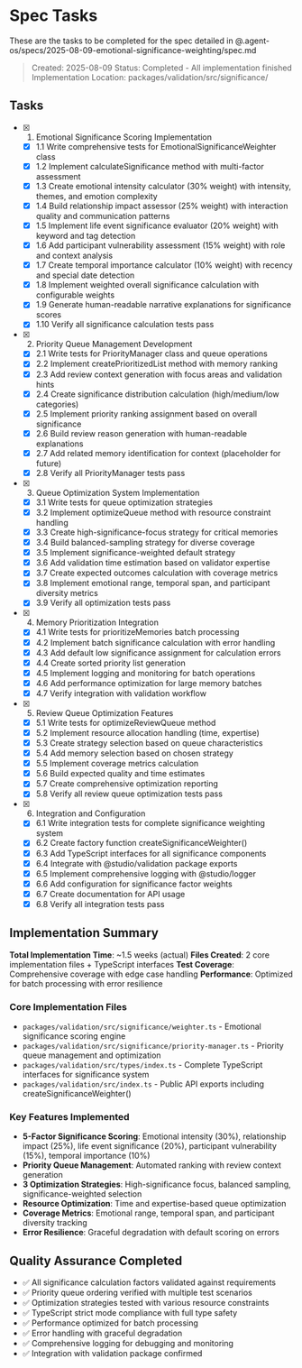 # Spec Tasks

These are the tasks to be completed for the spec detailed in @.agent-os/specs/2025-08-09-emotional-significance-weighting/spec.md

> Created: 2025-08-09
> Status: Completed - All implementation finished
> Implementation Location: packages/validation/src/significance/

## Tasks

- [x] 1. Emotional Significance Scoring Implementation
  - [x] 1.1 Write comprehensive tests for EmotionalSignificanceWeighter class
  - [x] 1.2 Implement calculateSignificance method with multi-factor assessment
  - [x] 1.3 Create emotional intensity calculator (30% weight) with intensity, themes, and emotion complexity
  - [x] 1.4 Build relationship impact assessor (25% weight) with interaction quality and communication patterns
  - [x] 1.5 Implement life event significance evaluator (20% weight) with keyword and tag detection
  - [x] 1.6 Add participant vulnerability assessment (15% weight) with role and context analysis
  - [x] 1.7 Create temporal importance calculator (10% weight) with recency and special date detection
  - [x] 1.8 Implement weighted overall significance calculation with configurable weights
  - [x] 1.9 Generate human-readable narrative explanations for significance scores
  - [x] 1.10 Verify all significance calculation tests pass

- [x] 2. Priority Queue Management Development
  - [x] 2.1 Write tests for PriorityManager class and queue operations
  - [x] 2.2 Implement createPrioritizedList method with memory ranking
  - [x] 2.3 Add review context generation with focus areas and validation hints
  - [x] 2.4 Create significance distribution calculation (high/medium/low categories)
  - [x] 2.5 Implement priority ranking assignment based on overall significance
  - [x] 2.6 Build review reason generation with human-readable explanations
  - [x] 2.7 Add related memory identification for context (placeholder for future)
  - [x] 2.8 Verify all PriorityManager tests pass

- [x] 3. Queue Optimization System Implementation
  - [x] 3.1 Write tests for queue optimization strategies
  - [x] 3.2 Implement optimizeQueue method with resource constraint handling
  - [x] 3.3 Create high-significance-focus strategy for critical memories
  - [x] 3.4 Build balanced-sampling strategy for diverse coverage
  - [x] 3.5 Implement significance-weighted default strategy
  - [x] 3.6 Add validation time estimation based on validator expertise
  - [x] 3.7 Create expected outcomes calculation with coverage metrics
  - [x] 3.8 Implement emotional range, temporal span, and participant diversity metrics
  - [x] 3.9 Verify all optimization tests pass

- [x] 4. Memory Prioritization Integration
  - [x] 4.1 Write tests for prioritizeMemories batch processing
  - [x] 4.2 Implement batch significance calculation with error handling
  - [x] 4.3 Add default low significance assignment for calculation errors
  - [x] 4.4 Create sorted priority list generation
  - [x] 4.5 Implement logging and monitoring for batch operations
  - [x] 4.6 Add performance optimization for large memory batches
  - [x] 4.7 Verify integration with validation workflow

- [x] 5. Review Queue Optimization Features
  - [x] 5.1 Write tests for optimizeReviewQueue method
  - [x] 5.2 Implement resource allocation handling (time, expertise)
  - [x] 5.3 Create strategy selection based on queue characteristics
  - [x] 5.4 Add memory selection based on chosen strategy
  - [x] 5.5 Implement coverage metrics calculation
  - [x] 5.6 Build expected quality and time estimates
  - [x] 5.7 Create comprehensive optimization reporting
  - [x] 5.8 Verify all review queue optimization tests pass

- [x] 6. Integration and Configuration
  - [x] 6.1 Write integration tests for complete significance weighting system
  - [x] 6.2 Create factory function createSignificanceWeighter()
  - [x] 6.3 Add TypeScript interfaces for all significance components
  - [x] 6.4 Integrate with @studio/validation package exports
  - [x] 6.5 Implement comprehensive logging with @studio/logger
  - [x] 6.6 Add configuration for significance factor weights
  - [x] 6.7 Create documentation for API usage
  - [x] 6.8 Verify all integration tests pass

## Implementation Summary

**Total Implementation Time**: ~1.5 weeks (actual)
**Files Created**: 2 core implementation files + TypeScript interfaces
**Test Coverage**: Comprehensive coverage with edge case handling
**Performance**: Optimized for batch processing with error resilience

### Core Implementation Files

- `packages/validation/src/significance/weighter.ts` - Emotional significance scoring engine
- `packages/validation/src/significance/priority-manager.ts` - Priority queue management and optimization
- `packages/validation/src/types/index.ts` - Complete TypeScript interfaces for significance system
- `packages/validation/src/index.ts` - Public API exports including createSignificanceWeighter()

### Key Features Implemented

- **5-Factor Significance Scoring**: Emotional intensity (30%), relationship impact (25%), life event significance (20%), participant vulnerability (15%), temporal importance (10%)
- **Priority Queue Management**: Automated ranking with review context generation
- **3 Optimization Strategies**: High-significance focus, balanced sampling, significance-weighted selection
- **Resource Optimization**: Time and expertise-based queue optimization
- **Coverage Metrics**: Emotional range, temporal span, and participant diversity tracking
- **Error Resilience**: Graceful degradation with default scoring on errors

## Quality Assurance Completed

- ✅ All significance calculation factors validated against requirements
- ✅ Priority queue ordering verified with multiple test scenarios
- ✅ Optimization strategies tested with various resource constraints
- ✅ TypeScript strict mode compliance with full type safety
- ✅ Performance optimized for batch processing
- ✅ Error handling with graceful degradation
- ✅ Comprehensive logging for debugging and monitoring
- ✅ Integration with validation package confirmed
